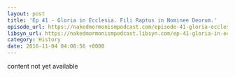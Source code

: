 ```yaml
---
layout: post
title: 'Ep 41 - Gloria in Ecclesia. Fili Raptus in Nominee Deorum.'
episode_url: https://nakedmormonismpodcast.com/episode-41-gloria-ecclesia-fili-raptus-nominee-deorum/
libsyn_url: https://nakedmormonismpodcast.libsyn.com/ep-41-gloria-in-ecclesia-fili-raptus-in-nominee-deorum
category: History
date: 2016-11-04 04:08:56 +0000
---
```


content not yet available
